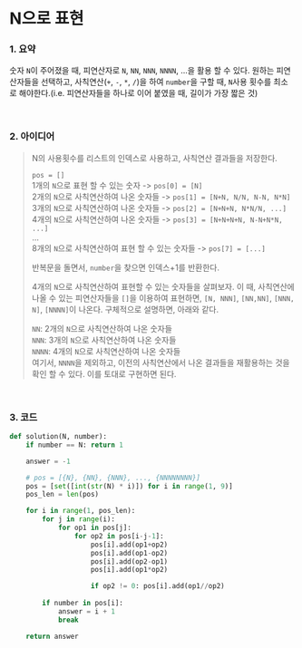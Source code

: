 # N으로 표현

### 1. 요약

숫자 `N`이 주어졌을 때, 피연산자로 `N`, `NN`, `NNN`, `NNNN`, ...을 활용 할 수 있다. 원하는 피연산자들을 선택하고, 사칙연산(`+`, `-`, `*`, `/`)을 하여 `number`을 구할 때, `N`사용 횟수를 최소로 해야한다.(i.e. 피연산자들을 하나로 이어 붙였을 때, 길이가 가장 짧은 것)

<br/>

### 2. 아이디어

> N의 사용횟수를 리스트의 인덱스로 사용하고, 사칙연산 결과들을 저장한다.
>
> `pos = []`<br/>
> 1개의 `N`으로 표현 할 수 있는 숫자 -> `pos[0] = [N]`<br/>
> 2개의 `N`으로 사칙연산하여 나온 숫자들 -> `pos[1] = [N+N, N/N, N-N, N*N]`<br/>
> 3개의 `N`으로 사칙연산하여 나온 숫자들 -> `pos[2] = [N+N+N, N*N/N, ...]`<br/>
> 4개의 `N`으로 사칙연산하여 나온 숫자들 -> `pos[3] = [N+N+N+N, N-N+N*N, ...]`<br/>
> ...<br/>
> 8개의 `N`으로 사칙연산하여 표현 할 수 있는 숫자들 -> `pos[7] = [...]`<br/>
>
>
> 반복문을 돌면서, `number`을 찾으면 인덱스+1를 반환한다.<br/>
>
> 4개의 `N`으로 사칙연산하여 표현할 수 있는 숫자들을 살펴보자.
> 이 때, 사칙연산에 나올 수 있는 피연산자들을 `[]`을 이용하여 표현하면, `[N, NNN]`, `[NN,NN]`, `[NNN, N]`, `[NNNN]`이 나온다. 구체적으로 설명하면, 아래와 같다.<br/>
>
> `NN`: 2개의 `N`으로 사칙연산하여 나온 숫자들<br/>
> `NNN`: 3개의 `N`으로 사칙연산하여 나온 숫자들<br/>
> `NNNN`: 4개의 `N`으로 사칙연산하여 나온 숫자들<br/>
> 여기서, `NNNN`을 제외하고, 이전의 사칙연산에서 나온 결과들을 재활용하는 것을 확인 할 수 있다. 이를 토대로 구현하면 된다.

<br>

### 3. 코드

```python
def solution(N, number):
    if number == N: return 1

    answer = -1

    # pos = [{N}, {NN}, {NNN}, ..., {NNNNNNNN}]
    pos = [set([int(str(N) * i)]) for i in range(1, 9)]
    pos_len = len(pos)

    for i in range(1, pos_len):
        for j in range(i):
            for op1 in pos[j]:
                for op2 in pos[i-j-1]:
                    pos[i].add(op1+op2)
                    pos[i].add(op1-op2)
                    pos[i].add(op2-op1)
                    pos[i].add(op1*op2)

                    if op2 != 0: pos[i].add(op1//op2)
                
        if number in pos[i]:
            answer = i + 1
            break

    return answer
```


